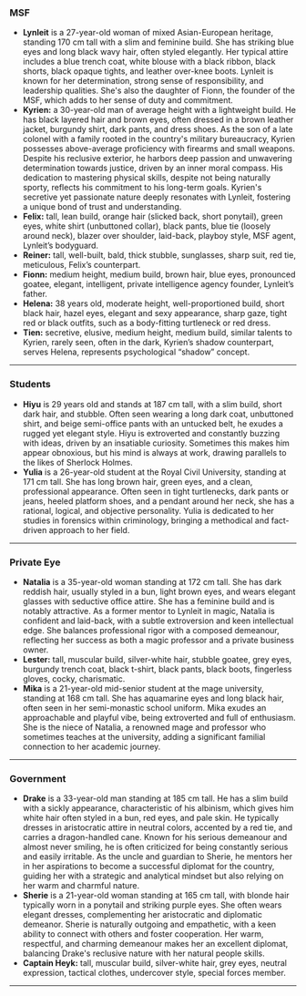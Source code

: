 ### MSF
- **Lynleit** is a 27-year-old woman of mixed Asian-European heritage, standing 170 cm tall with a slim and feminine build. She has striking blue eyes and long black wavy hair, often styled elegantly. Her typical attire includes a blue trench coat, white blouse with a black ribbon, black shorts, black opaque tights, and leather over-knee boots. Lynleit is known for her determination, strong sense of responsibility, and leadership qualities. She's also the daughter of Fionn, the founder of the MSF, which adds to her sense of duty and commitment.
- **Kyrien:** a 30-year-old man of average height with a lightweight build. He has black layered hair and brown eyes, often dressed in a brown leather jacket, burgundy shirt, dark pants, and dress shoes. As the son of a late colonel with a family rooted in the country's military bureaucracy, Kyrien possesses above-average proficiency with firearms and small weapons. Despite his reclusive exterior, he harbors deep passion and unwavering determination towards justice, driven by an inner moral compass. His dedication to mastering physical skills, despite not being naturally sporty, reflects his commitment to his long-term goals. Kyrien's secretive yet passionate nature deeply resonates with Lynleit, fostering a unique bond of trust and understanding.
- **Felix:** tall, lean build, orange hair (slicked back, short ponytail), green eyes, white shirt (unbuttoned collar), black pants, blue tie (loosely around neck), blazer over shoulder, laid-back, playboy style, MSF agent, Lynleit’s bodyguard.
- **Reiner:** tall, well-built, bald, thick stubble, sunglasses, sharp suit, red tie, meticulous, Felix’s counterpart.
- **Fionn:** medium height, medium build, brown hair, blue eyes, pronounced goatee, elegant, intelligent, private intelligence agency founder, Lynleit’s father.
- **Helena:** 38 years old, moderate height, well-proportioned build, short black hair, hazel eyes, elegant and sexy appearance, sharp gaze, tight red or black outfits, such as a body-fitting turtleneck or red dress.
- **Tien:** secretive, elusive, medium height, medium build, similar talents to Kyrien, rarely seen, often in the dark, Kyrien’s shadow counterpart, serves Helena, represents psychological “shadow” concept.

---

### Students
- **Hiyu** is 29 years old and stands at 187 cm tall, with a slim build, short dark hair, and stubble. Often seen wearing a long dark coat, unbuttoned shirt, and beige semi-office pants with an untucked belt, he exudes a rugged yet elegant style. Hiyu is extroverted and constantly buzzing with ideas, driven by an insatiable curiosity. Sometimes this makes him appear obnoxious, but his mind is always at work, drawing parallels to the likes of Sherlock Holmes.
- **Yulia** is a 26-year-old student at the Royal Civil University, standing at 171 cm tall. She has long brown hair, green eyes, and a clean, professional appearance. Often seen in tight turtlenecks, dark pants or jeans, heeled platform shoes, and a pendant around her neck, she has a rational, logical, and objective personality. Yulia is dedicated to her studies in forensics within criminology, bringing a methodical and fact-driven approach to her field.

---

### Private Eye
- **Natalia** is a 35-year-old woman standing at 172 cm tall. She has dark reddish hair, usually styled in a bun, light brown eyes, and wears elegant glasses with seductive office attire. She has a feminine build and is notably attractive. As a former mentor to Lynleit in magic, Natalia is confident and laid-back, with a subtle extroversion and keen intellectual edge. She balances professional rigor with a composed demeanour, reflecting her success as both a magic professor and a private business owner.
- **Lester:** tall, muscular build, silver-white hair, stubble goatee, grey eyes, burgundy trench coat, black t-shirt, black pants, black boots, fingerless gloves, cocky, charismatic.
- **Mika** is a 21-year-old mid-senior student at the mage university, standing at 168 cm tall. She has aquamarine eyes and long black hair, often seen in her semi-monastic school uniform. Mika exudes an approachable and playful vibe, being extroverted and full of enthusiasm. She is the niece of Natalia, a renowned mage and professor who sometimes teaches at the university, adding a significant familial connection to her academic journey.

---

### Government
- **Drake** is a 33-year-old man standing at 185 cm tall. He has a slim build with a sickly appearance, characteristic of his albinism, which gives him white hair often styled in a bun, red eyes, and pale skin. He typically dresses in aristocratic attire in neutral colors, accented by a red tie, and carries a dragon-handled cane. Known for his serious demeanour and almost never smiling, he is often criticized for being constantly serious and easily irritable. As the uncle and guardian to Sherie, he mentors her in her aspirations to become a successful diplomat for the country, guiding her with a strategic and analytical mindset but also relying on her warm and charmful nature.
- **Sherie** is a 21-year-old woman standing at 165 cm tall, with blonde hair typically worn in a ponytail and striking purple eyes. She often wears elegant dresses, complementing her aristocratic and diplomatic demeanor. Sherie is naturally outgoing and empathetic, with a keen ability to connect with others and foster cooperation. Her warm, respectful, and charming demeanour makes her an excellent diplomat, balancing Drake's reclusive nature with her natural people skills.
- **Captain Heyk:** tall, muscular build, silver-white hair, grey eyes, neutral expression, tactical clothes, undercover style, special forces member.

---


